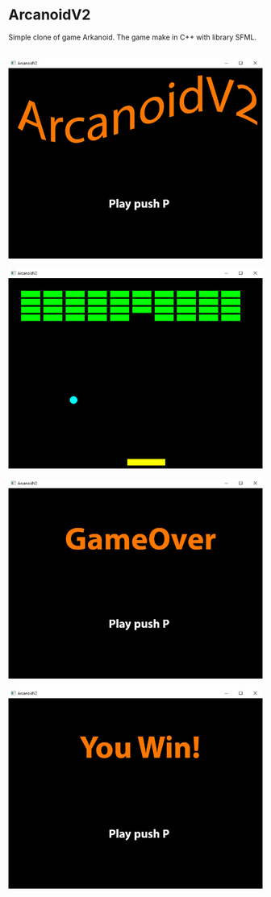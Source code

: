 # ArcanoidV2
Simple clone of game Arkanoid. The game make in C++ with library SFML.
<br>
<br>
<br>
![ScreenShot](https://github.com/profesorek96/ArcanoidV2/blob/master/screenshot/game_play-1.jpg)
<br>
<br>
![ScreenShot](https://github.com/profesorek96/ArcanoidV2/blob/master/screenshot/game_play-2.jpg)
<br>
<br>
![ScreenShot](https://github.com/profesorek96/ArcanoidV2/blob/master/screenshot/game_play-3.jpg)
<br>
<br>
![ScreenShot](https://github.com/profesorek96/ArcanoidV2/blob/master/screenshot/game_play-4.jpg)
